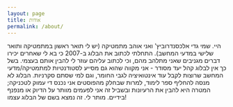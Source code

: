 ```yaml
---
layout: page
title: אודות
permalink: /about/
---
```


היי. שמי גדי אלכסנדרוביץ' ואני אוהב מתמטיקה (יש לי תואר ראשון במתמטיקה ותואר שלישי במדעי המחשב). התחלתי לכתוב את הבלוג ב-2007 כי בא לי שאחרים יכירו דברים מגניבים שאני מתלהב מהם, וכי לכתוב עליהם עוזר לי להבין אותם בעצמי. בשל כך אין לבלוג קהל יעד מסודר - אני מקווה שהוא גם מסייע לסטודנטיות למתמטיקה/מדעי המחשב שרוצות לקבל עוד אינטואיציה לגבי החומר, וגם למי שסתם סקרניות. הבלוג לא מנסה להחליף ספר לימוד, למרות שבחלק מהפוסטים אני נכנס די עמוק לטכניקה; המטרה היא להבין את הרעיונות ובשביל זה אני לפעמים מוותר על הדיוק או מנפנף בידיים. מותר לי. זה נמצא בשם של הבלוג עצמו!
